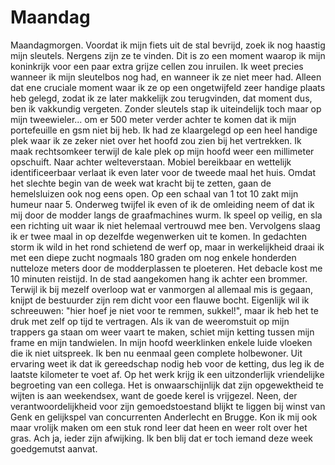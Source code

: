 # Maandag

Maandagmorgen. Voordat ik mijn fiets uit de stal bevrijd, zoek ik nog haastig mijn sleutels. Nergens zijn ze te vinden. Dit is zo een moment waarop ik mijn koninkrijk voor een paar extra grijze cellen zou inruilen. Ik weet precies wanneer ik mijn sleutelbos nog had, en wanneer ik ze niet meer had. Alleen dat ene cruciale moment waar ik ze op een ongetwijfeld zeer handige plaats heb gelegd, zodat ik ze later makkelijk zou terugvinden, dat moment dus, ben ik vakkundig vergeten.
Zonder sleutels stap ik uiteindelijk toch maar op mijn tweewieler... om er 500 meter verder achter te komen dat ik mijn portefeuille en gsm niet bij heb. Ik had ze klaargelegd op een heel handige plek waar ik ze zeker niet over het hoofd zou zien bij het vertrekken. Ik maak rechtsomkeer terwijl de kale plek op mijn hoofd weer een millimeter opschuift. Naar achter welteverstaan.
Mobiel bereikbaar en wettelijk identificeerbaar verlaat ik even later voor de tweede maal het huis. Omdat het slechte begin van de week wat kracht bij te zetten, gaan de hemelsluizen ook nog eens open. Op een schaal van 1 tot 10 zakt mijn humeur naar 5.
Onderweg twijfel ik even of ik de omleiding neem of dat ik mij door de modder langs de graafmachines wurm. Ik speel op veilig, en sla een richting uit waar ik niet helemaal vertrouwd mee ben. Vervolgens slaag ik er twee maal in op dezelfde wegenwerken uit te komen. In gedachten storm ik wild in het rond schietend de werf op, maar in werkelijkheid draai ik met een diepe zucht nogmaals 180 graden om nog enkele honderden nutteloze meters door de modderplassen te ploeteren. Het debacle kost me 10 minuten reistijd.
In de stad aangekomen hang ik achter een brommer. Terwijl ik bij mezelf overloop wat er vanmorgen al allemaal mis is gegaan, knijpt de bestuurder zijn rem dicht voor een flauwe bocht. Eigenlijk wil ik schreeuwen: "hier hoef je niet voor te remmen, sukkel!", maar ik heb het te druk met zelf op tijd te vertragen. Als ik van de weeromstuit op mijn trappers ga staan om weer vaart te maken, schiet mijn ketting tussen mijn frame en mijn tandwielen. In mijn hoofd weerklinken enkele luide vloeken die ik niet uitspreek. Ik ben nu eenmaal geen complete holbewoner.
Uit ervaring weet ik dat ik gereedschap nodig heb voor de ketting, dus leg ik de laatste kilometer te voet af.
Op het werk krijg ik een uitzonderlijk vriendelijke begroeting van een collega. Het is onwaarschijnlijk dat zijn opgewektheid te wijten is aan weekendsex, want de goede kerel is vrijgezel. Neen, der verantwoordelijkheid voor zijn gemoedstoestand blijkt te liggen bij winst van Genk en gelijkspel van concurrenten Anderlecht en Brugge. Kon ik mij ook maar vrolijk maken om een stuk rond leer dat heen en weer rolt over het gras. Ach ja, ieder zijn afwijking. Ik ben blij dat er toch iemand deze week goedgemutst aanvat.